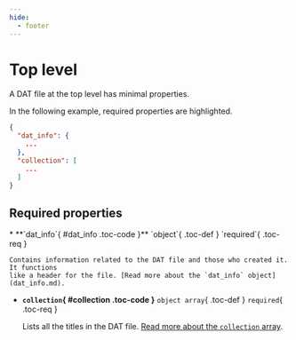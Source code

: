 ```yaml
---
hide:
  - footer
---
```


# Top level

A DAT file at the top level has minimal properties.

In the following example, required properties are highlighted.

``` {.json .copy hl_lines="2-7"}
{
  "dat_info": {
    ...
  },
  "collection": [
    ...
  ]
}
```

## Required properties

<div class="definition-list" markdown>
* **`dat_info`{ #dat_info .toc-code }** `object`{ .toc-def } `required`{ .toc-req }

    Contains information related to the DAT file and those who created it. It functions
    like a header for the file. [Read more about the `dat_info` object](dat_info.md).

* **`collection`{ #collection .toc-code }** `object array`{ .toc-def } `required`{ .toc-req }

    Lists all the titles in the DAT file.
    [Read more about the `collection` array](collection.md).
</div>
